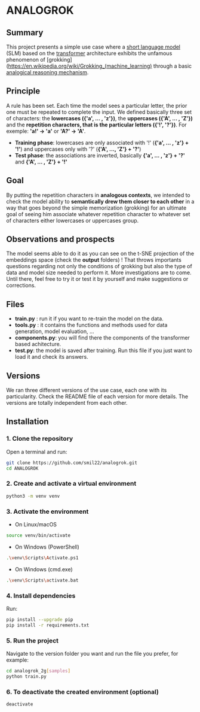 # ANALOGROK

## Summary

This project presents a simple use case where a [short language model](https://en.wikipedia.org/wiki/Small_language_model) (SLM)
based on the [transformer](https://en.wikipedia.org/wiki/Transformer_(deep_learning_architecture)) architecture exhibits the unfamous
phenomenon of [grokking](https://en.wikipedia.org/wiki/Grokking_(machine_learning) through a basic [analogical reasoning mechanism](https://medium.com/@dickson.lukose/analogical-reasoning-d432b7105725).


## Principle

A rule has been set. Each time the model sees a particular letter, the prior one must be repeated to complete the input.
We defined basically three set of characters: the **lowercases ({'a', ... , 'z'})**, the **uppercases ({'A', ... , 'Z'})** and the 
**repetition characters, that is the particular letters ({'!', '?'})**. For exemple: **'a!' -> 'a'** or **'A?' -> 'A'**.

- **Training phase**: lowercases are only associated with '!' (**{'a', ... , 'z'} + '!'**) and 
uppercases only with '?' (**{'A', ..., 'Z'} + '?'**)
- **Test phase**: the associations are inverted, basically **{'a', ... , 'z'} + '?'** and **{'A', ... , 'Z'} + '!'**


## Goal

By putting the repetition characters in **analogous contexts**, we intended to check the model ability to 
**semantically drew them closer to each other** in a way that goes beyond the simple memorization (grokking) for an ultimate goal of 
seeing him associate whatever repetition character to whatever set of characters either lowercases or uppercases group.


## Observations and prospects

The model seems able to do it as you can see on the t-SNE projection of the embeddings space (check the **output** folders) ! 
That throws importants questions regarding not only the conditions of grokking but also the type of data and model size needed
to perform it. 
More investigations are to come. Until there, feel free to try it or test it by yourself and make suggestions or corrections.


## Files

 - **train.py** : run it if you want to re-train the model on the data.
 - **tools.py** : it contains the functions and methods used for data generation, model evaluation, ...
 - **components.py**: you will find there the components of the transformer based achitecture.
 - **test.py**: the model is saved after training. Run this file if you just want to load it and check its answers.

 
## Versions
 
 We ran three different versions of the use case, each one with its particularity. Check the README file of each version for more details.
 The versions are totally independent from each other.


## Installation

### 1. Clone the repository

Open a terminal and run:

```bash
git clone https://github.com/smil22/analogrok.git
cd ANALOGROK
```

### 2. Create and activate a virtual environment

```bash
python3 -m venv venv
```

### 3. Activate the environment

- On Linux/macOS

```bash
source venv/bin/activate
```
- On Windows (PowerShell)

```bash
.\venv\Scripts\Activate.ps1
```
- On Windows (cmd.exe)

```bash
.\venv\Scripts\activate.bat
```

### 4. Install dependencies

Run:

```bash
pip install --upgrade pip
pip install -r requirements.txt
```

### 5. Run the project

Navigate to the version folder you want and run the file you prefer, for example:

```bash
cd analogrok_2g[samples]
python train.py
```

### 6. To deactivate the created environment (optional)

```bash
deactivate
```

